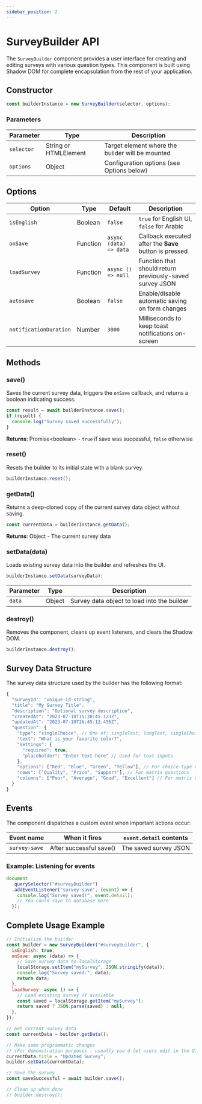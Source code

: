 ```yaml
---
sidebar_position: 2
---
```


# SurveyBuilder API

The `SurveyBuilder` component provides a user interface for creating and editing surveys with various question types. This component is built using Shadow DOM for complete encapsulation from the rest of your application.

## Constructor

```javascript
const builderInstance = new SurveyBuilder(selector, options);
```

### Parameters

| Parameter  | Type                  | Description                                      |
| ---------- | --------------------- | ------------------------------------------------ |
| `selector` | String or HTMLElement | Target element where the builder will be mounted |
| `options`  | Object                | Configuration options (see Options below)        |

## Options

| Option                 | Type     | Default                | Description                                              |
| ---------------------- | -------- | ---------------------- | -------------------------------------------------------- |
| `isEnglish`            | Boolean  | `false`                | `true` for English UI, `false` for Arabic                |
| `onSave`               | Function | `async (data) => data` | Callback executed after the **Save** button is pressed   |
| `loadSurvey`           | Function | `async () => null`     | Function that should return previously-saved survey JSON |
| `autosave`             | Boolean  | `false`                | Enable/disable automatic saving on form changes          |
| `notificationDuration` | Number   | `3000`                 | Milliseconds to keep toast notifications on-screen       |

## Methods

### save()

Saves the current survey data, triggers the `onSave` callback, and returns a boolean indicating success.

```javascript
const result = await builderInstance.save();
if (result) {
  console.log("Survey saved successfully");
}
```

**Returns**: Promise&lt;boolean&gt; - `true` if save was successful, `false` otherwise

### reset()

Resets the builder to its initial state with a blank survey.

```javascript
builderInstance.reset();
```

### getData()

Returns a deep-cloned copy of the current survey data object without saving.

```javascript
const currentData = builderInstance.getData();
```

**Returns**: Object - The current survey data

### setData(data)

Loads existing survey data into the builder and refreshes the UI.

```javascript
builderInstance.setData(surveyData);
```

| Parameter | Type   | Description                                 |
| --------- | ------ | ------------------------------------------- |
| `data`    | Object | Survey data object to load into the builder |

### destroy()

Removes the component, cleans up event listeners, and clears the Shadow DOM.

```javascript
builderInstance.destroy();
```

## Survey Data Structure

The survey data structure used by the builder has the following format:

```javascript
{
  "surveyId": "unique-id-string",
  "title": "My Survey Title",
  "description": "Optional survey description",
  "createdAt": "2023-07-10T15:30:45.123Z",
  "updatedAt": "2023-07-10T16:45:12.456Z",
  "question": {
    "type": "singleChoice", // One of: singleText, longText, singleChoice, multipleChoice, dropdown, rating, matrix
    "text": "What is your favorite color?",
    "settings": {
      "required": true,
      "placeholder": "Enter text here" // Used for text inputs
    },
    "options": ["Red", "Blue", "Green", "Yellow"], // For choice-type questions
    "rows": ["Quality", "Price", "Support"], // For matrix questions
    "columns": ["Poor", "Average", "Good", "Excellent"] // For matrix questions
  }
}
```

## Events

The component dispatches a custom event when important actions occur:

| Event name    | When it fires           | `event.detail` contents |
| ------------- | ----------------------- | ----------------------- |
| `survey-save` | After successful save() | The saved survey JSON   |

### Example: Listening for events

```javascript
document
  .querySelector("#surveyBuilder")
  .addEventListener("survey-save", (event) => {
    console.log("Survey saved!", event.detail);
    // You could save to database here
  });
```

## Complete Usage Example

```javascript
// Initialize the builder
const builder = new SurveyBuilder("#surveyBuilder", {
  isEnglish: true,
  onSave: async (data) => {
    // Save survey data to localStorage
    localStorage.setItem("mySurvey", JSON.stringify(data));
    console.log("Survey saved:", data);
    return data;
  },
  loadSurvey: async () => {
    // Load existing survey if available
    const saved = localStorage.getItem("mySurvey");
    return saved ? JSON.parse(saved) : null;
  },
});

// Get current survey data
const currentData = builder.getData();

// Make some programmatic changes
// (For demonstration purposes - usually you'd let users edit in the UI)
currentData.title = "Updated Survey";
builder.setData(currentData);

// Save the survey
const saveSuccessful = await builder.save();

// Clean up when done
// builder.destroy();
```
